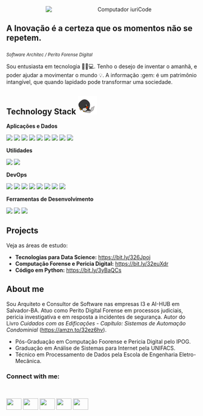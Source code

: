 <p align="center">
<img src="https://raw.githubusercontent.com/MicaelliMedeiros/micaellimedeiros/master/image/computer-illustration.png" min-width="400px" max-width="400px" width="400px" align="right" alt="Computador iuriCode">
<br>

## A Inovação é a certeza que os momentos não se repetem.
<sub>*Software Architec / Perito Forense Digital*</sub>


<p align="left">
Sou entusiasta em tecnologia 👨🏻💻. Tenho o desejo de inventar o amanhã, e poder ajudar a movimentar o mundo 💡.
A informação :gem: é um patrimônio intangível, que quando lapidado pode transformar uma sociedade. 
</p>

<h2 align="left">Technology Stack <img src="https://github.com/andersonandroid/andersonandroid/blob/main/laptop.gif" width="50"></h2>

**Aplicações e Dados**
<p align="left">
<img src="https://img.shields.io/badge/PostgreSQL-316192?style=flat-square&logo=PostgreSQL&logoColor=white"/>
<img src="https://img.shields.io/badge/-C%2B%2B-00599C?style=flat-square&logo=c%2B%2B&logoColor=white"/>
<img src="https://img.shields.io/badge/-PHP-1572B6?style=flat-square&logo=php&logoColor=white"/>
<img src="https://img.shields.io/badge/-Python-3776AB?style=flat-square&logo=python&logoColor=white"/>
<img src="https://img.shields.io/badge/-MongoDB-4EA94B?style=flat-square&logo=mongodb&logoColor=white"/>
<img src="https://img.shields.io/badge/-IOT-239120?style=flat-square&logo=arduino&logoColor=white"/>
<img src="https://img.shields.io/badge/-JavaScript-F7DF1E?style=flat-square&logo=javascript&logoColor=black"/>
 <img src="https://img.shields.io/badge/-SQLite-07405E?style=flat-square&logo=sqlite&logoColor=white"/>

<img src="https://img.shields.io/badge/-MySQL-00000F?style=flat-square&logo=mysql&logoColor=white"/>
</p>

**Utilidades**
<p align="left">
<img src="https://img.shields.io/badge/-Insomnia-5C2D91?style=flat-square&logo=insomnia&logoColor=white"/>
<img src="https://img.shields.io/badge/-Postman-E34F26?style=flat-square&logo=postman&logoColor=white"/>
</p>

**DevOps**
<p align="left">
<img src="https://img.shields.io/badge/-Digital Ocean-0080FF?style=flat-square&logo=digitalocean&logoColor=white"/>
<img src="https://img.shields.io/badge/-Amazon_AWS-232F3E?style=flat-square&logo=amazon-aws&logoColor=white"/>
<img src="https://img.shields.io/badge/-Linux-E34F26?style=flat-square&logo=linux&logoColor=black">
<img src="https://img.shields.io/badge/-Apache-CA2136?style=flat-square&logo=apache&logoColor=white">
<img src="https://img.shields.io/badge/-Flask-000000?style=flat-square&logo=flask&logoColor=white"/>
<img src="https://img.shields.io/badge/-Git-E34F26?style=flat-square&logo=git&logoColor=white"/>
<img src="https://img.shields.io/badge/-GitHub-100000?style=flat-square&logo=githubt&logoColor=white"/>
<img src="https://img.shields.io/badge/-Bitbucket-330F63?style=flat-square&logo=bitbucket&logoColor=white"/>
</p>

**Ferramentas de Desenvolvimento**
<p align="left">
 <img src="https://img.shields.io/badge/-Visual%20Studio%20-0080FF?style=flat-square&logo=visual-studio-code&logoColor=white"/>
 <img src="https://img.shields.io/badge/-Atom-4EA94B?style=flat-square&logo=atom&logoColor=white"/>
 <img src="https://img.shields.io/badge/-Shell_Script-232F3E?style=flat-square&logo=gnu-bash&logoColor=white"/>
</p>

## Projects
Veja as áreas de estudo:

* **Tecnologias para Data Science:** https://bit.ly/326Jpoj
* **Computação Forense e Pericia Digital:** https://bit.ly/32euXdr
* **Código em Python:** https://bit.ly/3yBaQCs



## About me

Sou Arquiteto e Consultor de Software nas empresas I3 e AI-HUB em Salvador-BA. Atuo como Perito Digital Forense em processos judiciais, pericia investigativa e em resposta a incidentes de segurança. Autor do Livro *Cuidados com as Edificações - Capítulo: Sistemas de Automação Condominial* (https://amzn.to/32ez6hv).

* Pós-Graduação em Computação Foorense e Pericia Digital pelo IPOG.
* Graduação em Análise de Sistemas para Internet pela UNIFACS.
* Técnico em Processamento de Dados pela Escola de Engenharia Eletro-Mecânica.



<h3 align="left">Connect with me:</h3>
<br>
<p align="left">
<a href="https://twitter.com/santana_linux" target="blank"><img align="center" src="https://cdn.jsdelivr.net/npm/simple-icons@3.0.1/icons/twitter.svg" alt="" height="30" width="40"/></a>
<a href="https://www.linkedin.com/in/anderson-santana-53a51a69/" target="blank"><img align="center" src="https://cdn.jsdelivr.net/npm/simple-icons@3.0.1/icons/linkedin.svg" alt="" height="30" width="40" /></a>
<a href="https://www.instagram.com/andersonlinux/" target="blank"><img align="center" src="https://cdn.jsdelivr.net/npm/simple-icons@3.0.1/icons/instagram.svg" alt="" height="30" width="40" /></a>
<a href="https://www.facebook.com/anderson.santana.39589" target="blank"><img align="center" src="https://cdn.jsdelivr.net/npm/simple-icons@3.0.1/icons/facebook.svg" alt="" height="30" width="40" /></a>
<a href="https://www.andersonsantanadev.com/" target="blank"><img align="center" src="https://cdn.jsdelivr.net/npm/simple-icons@3.0.1/icons/sitepoint.svg" alt="" height="30" width="40" /></a>
</p>








<!--
**andersonandroid/andersonandroid** is a ✨ _special_ ✨ repository because its `README.md` (this file) appears on your GitHub profile.

Here are some ideas to get you started:

- 🔭 I’m currently working on ...
- 🌱 I’m currently learning ...
- 👯 I’m looking to collaborate on ...
- 🤔 I’m looking for help with ...
- 💬 Ask me about ...
- 📫 How to reach me: ...
- 😄 Pronouns: ...
- ⚡ Fun fact: ...
-->
